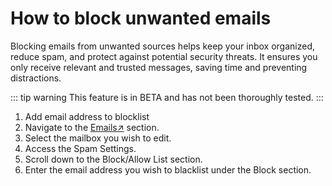 # How to block unwanted emails  <Badge type="warning" text="experimental" />

Blocking emails from unwanted sources helps keep your inbox organized, reduce spam, and protect against potential security threats. 
It ensures you only receive relevant and trusted messages, saving time and preventing distractions.

::: tip warning
This feature is in BETA and has not been thoroughly tested.
:::

1. Add email address to blocklist
2. Navigate to the [Emails↗](https://cloud.envision.nl/emails) section.
3. Select the mailbox you wish to edit.
4. Access the Spam Settings.
5. Scroll down to the Block/Allow List section.
6. Enter the email address you wish to blacklist under the Block section.





